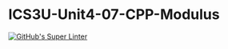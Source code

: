 # ICS3U-Unit4-07-CPP-Modulus

[![GitHub's Super Linter](https://github.com/matthew-meech/ICS3U-Unit4-07-CPP-Modulus/workflows/GitHub's%20Super%20Linter/badge.svg)](https://github.com/matthew-meech/ICS3U-Unit4-07-CPP-Modulus/actions)
